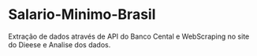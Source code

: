 # Salario-Minimo-Brasil
Extração de dados através de API do Banco Cental e WebScraping no site do Dieese e Analise dos dados.
